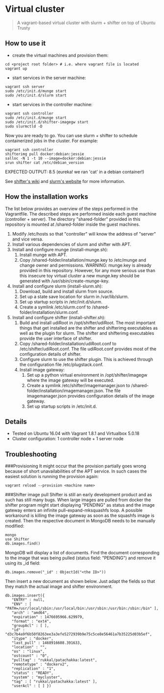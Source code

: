 # Virtual cluster
> A vagrant-based virtual cluster with slurm + shifter on top of Ubuntu Trusty


## How to use it
- create the virtual machines and provision them:
```shell
cd <project root folder> # i.e. where vagrant file is located
vagrant up
```
- start services in the server machine:
```shell
vagrant ssh server
sudo /etc/init.d/munge start
sudo /etc/init.d/slurm start
```
- start services in the controller machine:
```shell
vagrant ssh controller
sudo /etc/init.d/munge start
sudo /etc/init.d/shifter-imagegw start
sudo slurmctld -D
```

Now you are ready to go. You can use slurm + shifter to schedule containerized jobs in the cluster. For example:
```shell
vagrant ssh controller
shifterimg pull docker:debian:jessie
salloc -N 1 -t 10 --image=docker:debian:jessie
srun shifter cat /etc/debian_version
```
EXPECTED OUTPUT: 8.5 (eureka! we ran 'cat' in a debian container!)

See [shifter's wiki](https://github.com/nersc/shifter/wiki) and [slurm's website](http://slurm.schedmd.com) for more information.

## How the installation works
The list below provides an overview of the steps performed in the Vagrantfile. The described steps are performed inside each guest machine (controller + server). The directory "shared-folder" provided in this repository is mounted at /shared-folder inside the guest machines.
1. Modify /etc/hosts so that "controller" will know the address of "server" and vice versa.
2. Install various dependencies of slurm and shifter with APT.
3. Install and configure munge (install-munge.sh):
   1. Install munge with APT.
   2. Copy /shared-folder/installation/munge.key to /etc/munge and change owner and permissions. WARNING: munge.key is already provided in this repository. However, for any more serious use than this insecure toy virtual cluster a new munge.key should be generated with /usr/sbin/create-munge-key.
4. Install and configure slurm (install-slurm.sh):
   1. Download, build and install slurm from source.
   2. Set up a state save location for slurm in /var/lib/slurm.
   3. Set up startup scripts in /etc/init.d/slurm.
   4. Create a symlink /etc/slurm.conf to /shared-folder/installation/slurm.conf.
5. Install and configure shifter (install-shifter.sh):
   1. Build and install udiRoot in /opt/shifter/udiRoot. The most important things that get installed are the shifter and shifterimg executables as well as the plugin for slurm. The shifter and shifterimg executables provide the user interface of shifter.
   2. Copy /shared-folder/installation/udiRoot.conf to /etc/shifter/udiRoot.conf. The file udiRoot.conf provides most of the configuration details of shifter.
   3. Configure slurm to use the shifter plugin. This is achieved through the configuration file /etc/plugstack.conf.
   4. Install image gateway:
      1. Set up a python virtual environment in /opt/shifter/imagegw where the image gateway will be executed.
      2. Create a symlink /etc/shifter/imagemanager.json to /shared-folder/installation/imagemanager.json. The file imagemanager.json provides configuration details of the image gateway.
      3. Set up startup scripts in /etc/init.d.

## Details
- Tested on Ubuntu 16.04 with Vagrant 1.8.1 and Virtualbox 5.0.18
- Cluster configuration: 1 controller node + 1 server node


## Troubleshooting
###Provisioning
It might occur that the provision partially goes wrong because of short unavailabilities of the APT service. In such cases the easiest solution is running the provision again:
```shell
vagrant reload --provision <machine name>
```
###Shifter image pull
Shifter is still an early development product and as such has still many bugs. When large images are pulled from docker the shifter program might start displaying "PENDING" as status and the image gateway enters an infinite pull-expand-mksquashfs loop. A possible workaround is killing the image gateway as soon as the squashfs image is created. Then the respective document in MongoDB needs to be manually modified:
```shell
mongo
use Shifter
db.images.find()
```
MongoDB will display a list of documents. Find the document corresponding to the image that was being pulled (status field: "PENDING") and remove it using its _id field:
```shell
db.images.remove("_id" : ObjectId("<the ID>"))
```
Then insert a new document as shown below. Just adapt the fields so that they match the actual image and shifter environment.
```shell
db.images.insert({
   "ENTRY" : null,
   "ENV" : [  "PATH=/usr/local/sbin:/usr/local/bin:/usr/sbin:/usr/bin:/sbin:/bin" ],
   "arch" : "amd64",
   "expiration" : 1476695966.629979,
   "format" : "ext4",
   "groupAcl" : [ ],
   "id" : "d3c7b4a9f6b50f8263ee3a3efe5272939b9e75c5ce8e56461a7b35225d03b5ef",
   "itype" : "docker",
   "last_pull" : 1468916608.391633,
   "location" : "",
   "os" : "linux",
   "ostcount" : "0",
   "pulltag" : "rukkal/patachakka:latest",
   "remotetype" : "dockerv2",
   "replication" : "1",
   "status" : "READY",
   "system" : "mycluster",
   "tag" : [ "rukkal/patachakka:latest" ],
   "userAcl" : [ ] })
```
